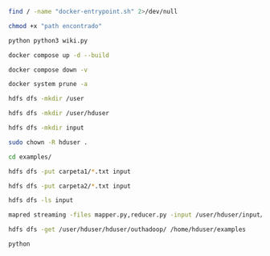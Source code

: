 
```sh
find / -name "docker-entrypoint.sh" 2>/dev/null
```

```sh
chmod +x "path encontrado"
```
```sh
python python3 wiki.py
```

```sh
docker compose up -d --build
```
```sh
docker compose down -v
```
```sh
docker system prune -a
```
```sh
hdfs dfs -mkdir /user
```
```sh
hdfs dfs -mkdir /user/hduser
```
```sh
hdfs dfs -mkdir input
```
```sh
sudo chown -R hduser .
```
```sh
cd examples/
```
```sh
hdfs dfs -put carpeta1/*.txt input
```

```sh
hdfs dfs -put carpeta2/*.txt input
```

```sh
hdfs dfs -ls input
```
```sh
mapred streaming -files mapper.py,reducer.py -input /user/hduser/input/*.txt -output hduser/outhadoop/ -mapper ./mapper.py -reducer ./reducer.py
```
```sh
hdfs dfs -get /user/hduser/hduser/outhadoop/ /home/hduser/examples
```
```sh
python 
```


